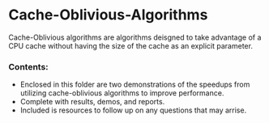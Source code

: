 # Cache-Oblivious-Algorithms
Cache-Oblivious algorithms are algorithms deisgned to take advantage of a CPU cache without having the size of the cache as an explicit parameter.

### Contents:

- Enclosed in this folder are two demonstrations of the speedups from utilizing cache-oblivious algorithms to improve performance. 
- Complete with results, demos, and reports.
- Included is resources to follow up on any questions that may arrise.
